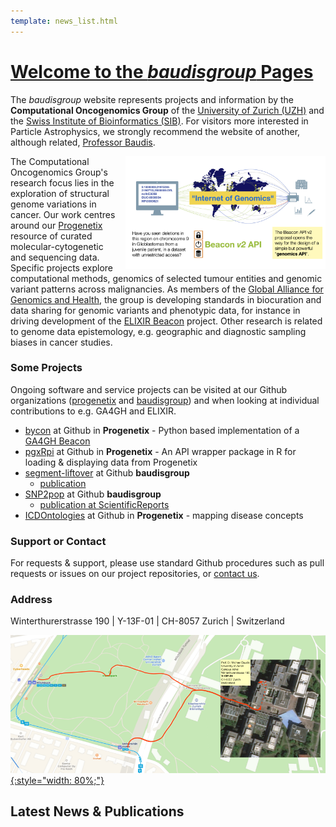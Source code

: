 ```yaml
---
template: news_list.html
---
```


# [Welcome to the _baudisgroup_ Pages](http://info.baudisgroup.org)

The _baudisgroup_ website represents projects and information by the __Computational Oncogenomics Group__ of the [University of Zurich (UZH)](https://www.mls.uzh.ch/en/research/baudis/) and the [Swiss Institute of Bioinformatics (SIB)](https://www.sib.swiss/baudis-michael/). For visitors more interested in Particle Astrophysics, we strongly recommend the website of another, although related, [Professor Baudis](https://www.physik.uzh.ch/en/groups/baudis.html).

<img style="float: right; width: 320px; margin-left: 15px; margin-bottom-10px;" src="/img/2020-06-10___Michael-Baudis-Beacon-evolution.005.png" />The Computational Oncogenomics Group's research focus lies in the exploration of structural genome variations in cancer. Our work centres around our [Progenetix](http://progenetix.org) resource of curated molecular-cytogenetic and sequencing data. Specific projects explore computational methods, genomics of selected tumour entities and genomic variant patterns across malignancies. As members of the [Global Alliance for Genomics and Health](http://ga4gh.org), the group is developing standards in biocuration and data sharing for genomic variants and phenotypic data, for instance in driving development of the [ELIXIR Beacon](https://beacon-project.io) project. Other research is related to genome data epistemology, e.g. geographic and diagnostic sampling biases in cancer studies.

### Some Projects

Ongoing software and service projects can be visited at our Github organizations ([progenetix](https://github.com/progenetix) and [baudisgroup](https://github.com/baudisgroup)) and when looking at individual contributions to e.g. GA4GH and ELIXIR.

* [bycon](https://github.com/progenetix/bycon) at Github in __Progenetix__ - Python based implementation of a [GA4GH Beacon](http://beacon-project.org)
* [pgxRpi](https://github.com/progenetix/pgxRpi) at Github in __Progenetix__ - An API wrapper package in R for loading & displaying data from Progenetix 
* [segment-liftover](https://github.com/baudisgroup/segment-liftover) at Github __baudisgroup__
    * [publication](http://info.baudisgroup.org/publications/2018/03/14/segment_liftover.html)
* [SNP2pop](https://github.com/baudisgroup/snp2pop) at Github __baudisgroup__
    * [publication at ScientificReports](https://www.nature.com/articles/s41598-020-61854-x)
* [ICDOntologies](https://github.com/progenetix/ICDOntologies) at Github in __Progenetix__ - mapping disease concepts

### Support or Contact

For requests & support, please use standard Github procedures such as pull
requests or issues on our project repositories, or [contact us](mailto:contact@progenetix.org).

### Address

Winterthurerstrasse 190 | Y-13F-01 | CH-8057 Zurich | Switzerland

<a href="/img/access-map-Irchel.png" target="_blank">![How to find the Baudisgroup](/img/access-map-Irchel.png){:style="width: 80%;"}</a>

## Latest News & Publications